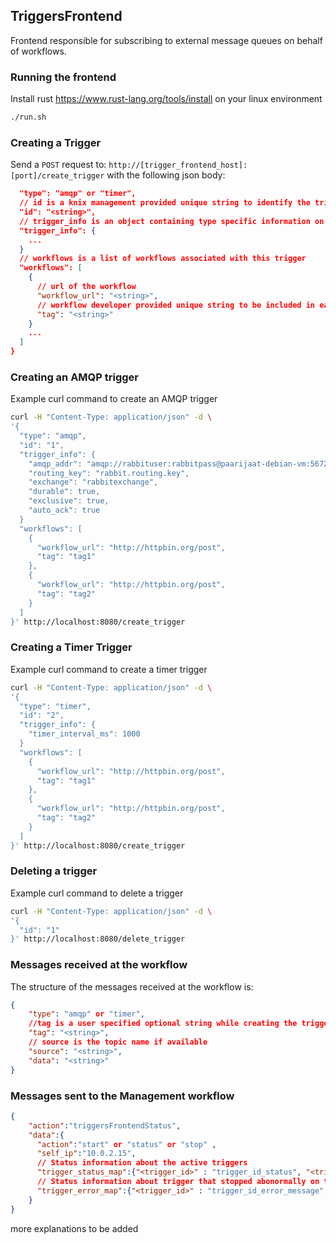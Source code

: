 ## TriggersFrontend

Frontend responsible for subscribing to external message queues on behalf of workflows. 

### Running the frontend
Install rust <https://www.rust-lang.org/tools/install> on your linux environment
```bash
./run.sh
```

### Creating a Trigger 

Send a `POST` request to: `http://[trigger_frontend_host]:[port]/create_trigger` with the following json body:
```json
  "type": "amqp" or "timer",
  // id is a knix management provided unique string to identify the trigger
  "id": "<string>",
  // trigger_info is an object containing type specific information on how to subscribe to the queue
  "trigger_info": {
    ...
  }
  // workflows is a list of workflows associated with this trigger
  "workflows": [
    {
      // url of the workflow
      "workflow_url": "<string>",
      // workflow developer provided unique string to be included in each workflow invocation
      "tag": "<string>"
    }
    ...
  ]
}
```

### Creating an AMQP trigger

Example curl command to create an AMQP trigger

```bash
curl -H "Content-Type: application/json" -d \
'{
  "type": "amqp",
  "id": "1",
  "trigger_info": {
    "amqp_addr": "amqp://rabbituser:rabbitpass@paarijaat-debian-vm:5672/%2frabbitvhost",
    "routing_key": "rabbit.routing.key",
    "exchange": "rabbitexchange",
    "durable": true,
    "exclusive": true,
    "auto_ack": true
  }
  "workflows": [
    {
      "workflow_url": "http://httpbin.org/post",
      "tag": "tag1"
    },
    {
      "workflow_url": "http://httpbin.org/post",
      "tag": "tag2"
    }
  ]
}' http://localhost:8080/create_trigger
```

### Creating a Timer Trigger

Example curl command to create a timer trigger

```bash
curl -H "Content-Type: application/json" -d \
'{
  "type": "timer",
  "id": "2",
  "trigger_info": {
    "timer_interval_ms": 1000
  }
  "workflows": [
    {
      "workflow_url": "http://httpbin.org/post",
      "tag": "tag1"
    },
    {
      "workflow_url": "http://httpbin.org/post",
      "tag": "tag2"
    }
  ]
}' http://localhost:8080/create_trigger
```

### Deleting a trigger

Example curl command to delete a trigger

```bash
curl -H "Content-Type: application/json" -d \
'{
  "id": "1"
}' http://localhost:8080/delete_trigger
```

### Messages received at the workflow

The structure of the messages received at the workflow is:

```json
{
    "type": "amqp" or "timer",
    //tag is a user specified optional string while creating the trigger
    "tag": "<string>",
    // source is the topic name if available
    "source": "<string>",
    "data": "<string>"
}
```

### Messages sent to the Management workflow

```json
{
    "action":"triggersFrontendStatus",
    "data":{
      "action":"start" or "status" or "stop" ,
      "self_ip":"10.0.2.15",
      // Status information about the active triggers
      "trigger_status_map":{"<trigger_id>" : "trigger_id_status", "<trigger_id>" : "trigger_id_status", ...},
      // Status information about trigger that stopped abonormally on their own
      "trigger_error_map":{"<trigger_id>" : "trigger_id_error_message", "<trigger_id>" : "trigger_id_error_message"}
    }
}
```

more explanations to be added